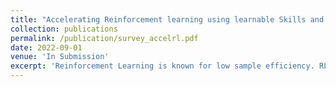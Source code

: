 ```yaml
---
title: "Accelerating Reinforcement learning using learnable Skills and Primitives: A Review"
collection: publications
permalink: /publication/survey_accelrl.pdf
date: 2022-09-01
venue: 'In Submission'
excerpt: 'Reinforcement Learning is known for low sample efficiency. RL can be accelerated by learning and transmitting these primitive behaviours and skills. This would enable a new agent to learn any new task quickly without the need of learning it from scratch. These skills and primitives could be learnt from the demonstrations. Unlike other forms knowledge like demonstrations, learning a high level controller to select a specific low level primitives would be a more efficient option. This survey deals with the recent and past advances in learning and using these skills to accelerate RL.'
---
```

